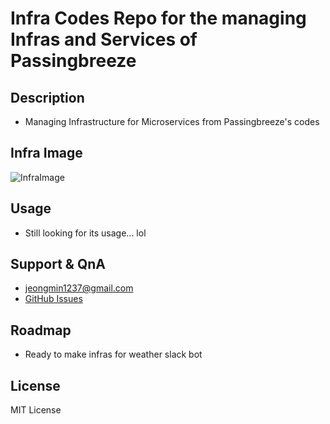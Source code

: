 # Infra Codes Repo for the managing Infras and Services of Passingbreeze

## Description
- Managing Infrastructure for Microservices from Passingbreeze's codes

## Infra Image
![InfraImage](https://github.com/passingbreeze-bonfire/passingbreeze-bonfire-infra/tree/main/assets/passingbreeze_infra.png)

## Usage
* Still looking for its usage... lol

## Support & QnA
- jeongmin1237@gmail.com
- [GitHub Issues](https://github.com/passingbreeze-bonfire/passingbreeze-bonfire-infra/issues)

## Roadmap
* Ready to make infras for weather slack bot

## License
MIT License
